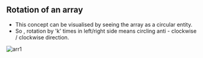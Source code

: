 ## Rotation of an array
* This concept can be visualised by seeing the array as a circular entity. 
* So , rotation by 'k' times in left/right side means circling anti - clockwise / clockwise direction.

 ![arr1](https://user-images.githubusercontent.com/74143496/134457201-4deb6f49-4918-44e5-8fc2-a0e80c4a3a9a.png)

